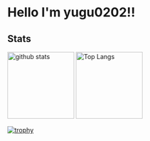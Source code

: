 # Hello I'm yugu0202!!

## Stats

<p align="left">
  <img alt="github stats" height="150px" src="https://github-readme-stats.vercel.app/api?username=yugu0202&theme=dark&show_icons=true" />
  <img alt="Top Langs" height="150px" src="https://github-readme-stats.vercel.app/api/top-langs/?username=yugu0202&layout=compact&show_icon=true&theme=dark" />
</p>
  
[![trophy](https://github-profile-trophy.vercel.app/?username=yugu0202&theme=darkhub&column=7
)](https://github.com/ryo-ma/github-profile-trophy)
